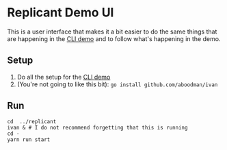 # Replicant Demo UI

This is a user interface that makes it a bit easier to do the same things that are happening in the [CLI demo](../replicant) and to follow what's happening in the demo.

## Setup

1. Do all the setup for the [CLI demo](../replicant)
2. (You're not going to like this bit): `go install github.com/aboodman/ivan`

## Run

```
cd  ../replicant
ivan & # I do not recommend forgetting that this is running
cd -
yarn run start
```
